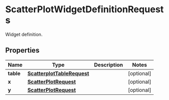 # ScatterPlotWidgetDefinitionRequests

Widget definition.

## Properties

| Name      | Type                                                      | Description | Notes      |
| --------- | --------------------------------------------------------- | ----------- | ---------- |
| **table** | [**ScatterplotTableRequest**](ScatterplotTableRequest.md) |             | [optional] |
| **x**     | [**ScatterPlotRequest**](ScatterPlotRequest.md)           |             | [optional] |
| **y**     | [**ScatterPlotRequest**](ScatterPlotRequest.md)           |             | [optional] |
